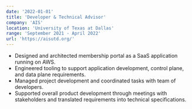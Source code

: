 ```yaml
---
date: '2022-01-01'
title: 'Developer & Technical Advisor'
company: 'AIS'
location: 'University of Texas at Dallas'
range: 'September 2021 - April 2022'
url: 'https://aisutd.org/'
---
```


- Designed and architected membership portal as a SaaS application running on AWS.
- Engineered tooling to support application development, control plane, and data plane requirements.
- Managed project development and coordinated tasks with team of developers.
- Supported overall product development through meetings with stakeholders and translated requirements into technical specifications.

